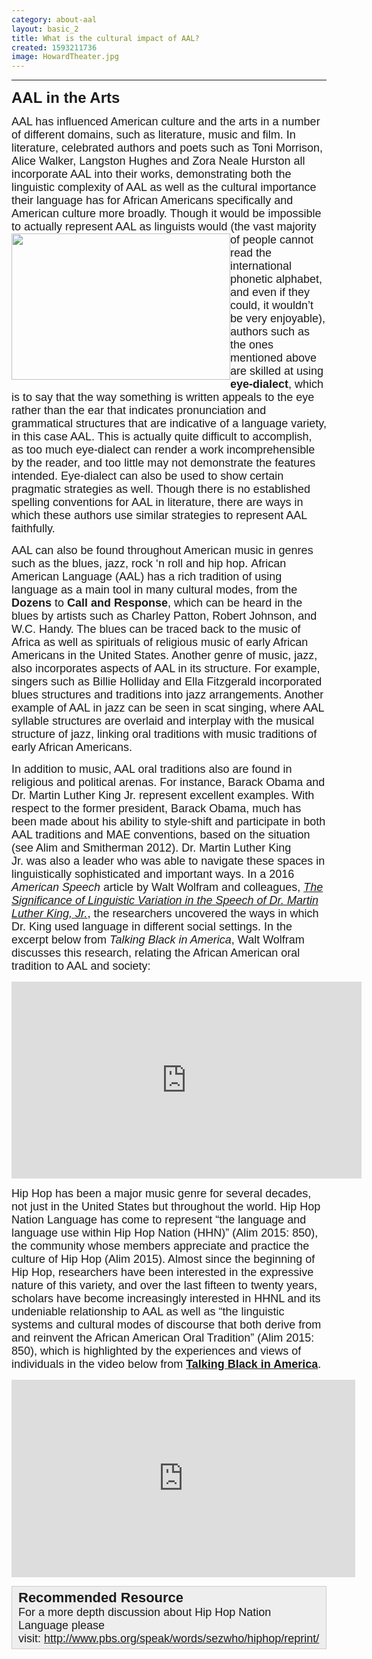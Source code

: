 ```yaml
---
category: about-aal
layout: basic_2
title: What is the cultural impact of AAL?
created: 1593211736
image: HowardTheater.jpg
---
```

<hr><p><span style="font-family:Trebuchet MS,Helvetica,sans-serif;"><span style="font-size:24px;"><a id="AAL_in_the_Arts" name="AAL_in_the_Arts"><b>AAL in the Arts</b></a></span></span></p><p><span style="font-size:18px;"><span style="font-family:Arial,Helvetica,sans-serif;">AAL has influenced American culture and the arts in a number of different domains, such as literature, music and film. In literature, celebrated authors and poets such as Toni Morrison, Alice Walker, Langston Hughes and Zora Neale Hurston all incorporate AAL into their works, demonstrating both the linguistic complexity of AAL as well as the cultural importance their language has for African Americans specifically and American culture more broadly. Though it would be impossible to actually represent AAL as linguists would (the vast majority of people </span></span><span><img alt="" class="media-element file-default" data-delta="3" data-fid="24" data-media-element="1" src="https://oraal-stage.uoregon.edu/sites/oraal2.uoregon.edu/files/640px-Toni_Morrison_2008.jpg" style="height: 234px; width: 350px; float: left;" typeof="foaf:Image" width="640" height="427"></span><span style="font-size:18px;"><span style="font-family:Arial,Helvetica,sans-serif;">cannot read the international phonetic alphabet, and even if they could, it wouldn’t be very enjoyable), authors such as the ones mentioned above are skilled at using <strong><span title="The use of variation in spelling to be a appealing to the eye and suggest a dialect variant. However, the spelling does not reflect an actual dialect difference. For example, wuz for was.">eye-dialect</span></strong>, which is to say that the way something is written appeals to the eye rather than the ear that indicates pronunciation and grammatical structures that are indicative of a language variety, in this case AAL. This is actually quite difficult to accomplish, as too much eye-dialect can render a work incomprehensible by the reader, and too little may not demonstrate the features intended. Eye-dialect can also be used to show certain pragmatic strategies as well. Though there is no established spelling conventions for AAL in literature, there are ways in which these authors use similar strategies to represent AAL <a>faithfully</a>. </span></span></p><p><span style="font-size:18px;"><span style="font-family:Arial,Helvetica,sans-serif;">AAL can also be found throughout American music in genres such as the blues, jazz, rock ‘n roll and hip hop.<strong> </strong>African American Language (AAL) has a rich tradition of using language as a main tool in many cultural modes, from the <strong><span title="A game common in African American communities, where opposing sides use speech to insult each other until one side forfeits.">Dozens</span></strong> to <strong><span title="An interaction between a speaker's statements (calls) and responses by an audience. The call and response traditions of African cultures serve as the foundation for similar cultural traditions in African American communities often found in music, religion, and other kinds of public gatherings.">Call and Response</span></strong>, which can be heard in the blues by artists such as Charley Patton, Robert Johnson, and W.C. Handy. The blues can be traced back to the music of Africa as well as spirituals of religious music of early African Americans in the United States. Another genre of music, jazz, also incorporates aspects of AAL in its structure. For example, singers such as Billie Holliday and Ella Fitzgerald incorporated blues structures and traditions into jazz arrangements. Another example of AAL in jazz can be seen in scat singing, where AAL syllable structures are overlaid and interplay with the musical structure of jazz, linking oral traditions with music traditions of early African Americans.&nbsp;</span></span></p><p><span style="font-family:Arial,Helvetica,sans-serif;"><span style="font-size:18px;">In addition to music, AAL oral traditions also are found in religious and political arenas. For instance, Barack Obama and Dr. Martin Luther King Jr. represent excellent examples. With respect to the former president, Barack Obama, much has been made about his ability to style-shift&nbsp;and participate in both AAL traditions and MAE conventions, based on the situation (see Alim and Smitherman 2012). Dr. Martin Luther King Jr.&nbsp;was also a&nbsp;leader who&nbsp;was able to navigate these spaces in linguistically sophisticated and important ways. In a 2016 <em>American Speech</em> article by Walt Wolfram and colleagues, <a href="http://https://doi.org/10.1215/00031283-3701015" target="_blank"><em>The Significance of Linguistic Variation in the Speech of Dr. Martin Luther King, Jr.</em></a>, the researchers uncovered the ways in which Dr. King used language in different social settings.&nbsp;In the excerpt below from <em>Talking Black in America</em>, Walt Wolfram discusses this research, relating the African American oral tradition to AAL and society:</span></span></p><p><iframe allowfullscreen="" src="https://www.youtube.com/embed/epoVTTDRzRg" width="560" height="315" frameborder="0"></iframe></p><p><span style="font-size:18px;"><span style="font-family:Arial,Helvetica,sans-serif;">Hip Hop has been a major music genre for several decades, not just in the United States but throughout the world. Hip Hop Nation Language has come to represent “the language and language use within Hip Hop Nation (HHN)” (Alim 2015: 850), the community whose members appreciate and practice the culture of Hip Hop (Alim 2015). Almost since the beginning of Hip Hop, researchers have been interested in the expressive nature of this variety, and over the last fifteen to twenty years, scholars have become increasingly interested in HHNL and its undeniable relationship to AAL as well as “the linguistic systems and cultural modes of discourse that both derive from and reinvent the African American Oral Tradition” (Alim 2015: 850), which is highlighted by the experiences and views of individuals in the video below from&nbsp;<a href="https://languageandlife.org/documentaries/talking-black-in-america/" target="_blank"><strong>Talking Black in America</strong></a>. </span></span></p><p><iframe scrolling="no" src="https://www.youtube.com/embed/iIFlhSbsgFg?rel=0&quot; frameborder=&quot;0&quot; gesture=&quot;media&quot; allow=&quot;encrypted-media&quot; allowfullscreen></iframe>" width="550" height="316" frameborder="0"></iframe></p><div style="background:#eeeeee;border:1px solid #cccccc;padding:5px 10px;"><span style="font-family:Trebuchet MS,Helvetica,sans-serif;"><span style="font-size:22px;"><strong>Recommended Resource</strong></span></span><br><span style="font-size:18px;"><span style="font-family:Arial,Helvetica,sans-serif;">For a more depth discussion about Hip Hop Nation Language please visit:&nbsp;<a href="http://www.pbs.org/speak/words/sezwho/hiphop/reprint/" target="_blank">http://www.pbs.org/speak/words/sezwho/hiphop/reprint/</a></span></span></div>
